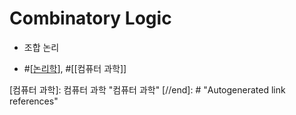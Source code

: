 # Combinatory Logic

- 조합 논리

- #[[논리학]], #[[컴퓨터 과학]]

[//begin]: # "Autogenerated link references for markdown compatibility"
[논리학]: 논리학 "논리학"
[컴퓨터 과학]: 컴퓨터 과학 "컴퓨터 과학"
[//end]: # "Autogenerated link references"